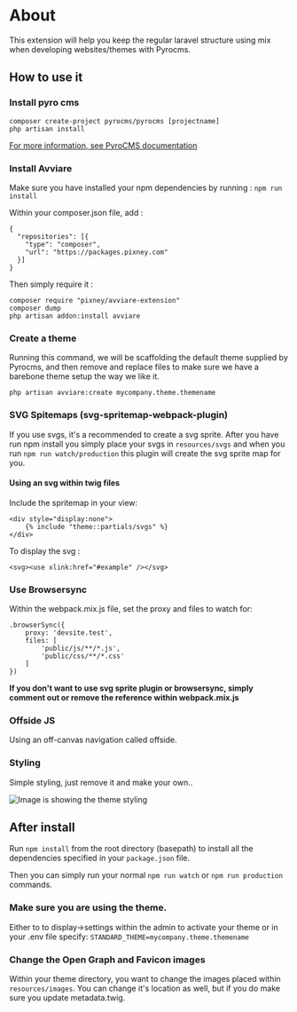 # About

This extension will help you keep the regular laravel structure using mix
when developing websites/themes with Pyrocms.


## How to use it

### Install pyro cms
```
composer create-project pyrocms/pyrocms [projectname]
php artisan install
```

[For more information, see PyroCMS documentation](https://pyrocms.com/documentation/pyrocms/3.7/getting-started/installation)



### Install Avviare

Make sure you have installed your npm dependencies by running :
`npm run install`

Within your composer.json file, add :
```
{
  "repositories": [{
    "type": "composer",
    "url": "https://packages.pixney.com"
  }]
}
```

Then simply require it : 

```
composer require "pixney/avviare-extension"
composer dump
php artisan addon:install avviare
``` 

### Create a theme
Running this command, we will be scaffolding the default theme supplied by Pyrocms, and then remove and replace
files to make sure we have a barebone theme setup the way we like it.
```
php artisan avviare:create mycompany.theme.themename
``` 


### SVG Spitemaps (svg-spritemap-webpack-plugin)
If you use svgs, it's a recommended to create a svg sprite. After you have run npm install you simply place your svgs in `resources/svgs` and when you run `npm run watch/production` this plugin will create the svg sprite map for you.


#### Using an svg within twig files
Include the spritemap in your view:
```
<div style="display:none">
	{% include "theme::partials/svgs" %}
</div>
```

To display the svg :

```
<svg><use xlink:href="#example" /></svg>
```

### Use Browsersync
Within the webpack.mix.js file, set the proxy and files to watch for:

```
.browserSync({
    proxy: 'devsite.test',
    files: [
        'public/js/**/*.js',
        'public/css/**/*.css'
    ]
})
```


**If you don't want to use svg sprite plugin or browsersync, simply comment out or remove the reference within webpack.mix.js**


### Offside JS
Using an off-canvas navigation called offside.

### Styling
Simple styling, just remove it and make your own..

![Image is showing the theme styling](https://github.com/pixney/avviare-extension/blob/master/resources/stubs/images/theme.png)

## After install

Run `npm install` from the root directory (basepath) to install all the dependencies specified in your `package.json` file.

Then you can simply run your normal `npm run watch` or `npm run production` commands.

### Make sure you are using the theme.
Either to to display->settings within the admin to activate your theme or in your .env file specify:
`STANDARD_THEME=mycompany.theme.themename`

### Change the Open Graph and Favicon images
Within your theme directory, you want to change the images placed within `resources/images`. You can change it's location as well, but if you do make sure you update metadata.twig.

